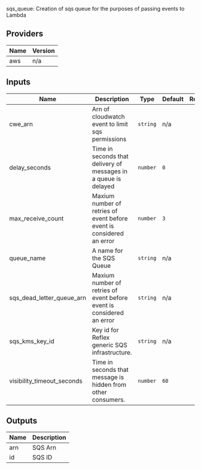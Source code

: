 sqs\_queue: Creation of sqs queue for the purposes of passing events to Lambda

## Providers

| Name | Version |
|------|---------|
| aws | n/a |

## Inputs

| Name | Description | Type | Default | Required |
|------|-------------|------|---------|:--------:|
| cwe\_arn | Arn of cloudwatch event to limit sqs permissions | `string` | n/a | yes |
| delay\_seconds | Time in seconds that delivery of messages in a queue is delayed | `number` | `0` | no |
| max\_receive\_count | Maxium number of retries of event before event is considered an error | `number` | `3` | no |
| queue\_name | A name for the SQS Queue | `string` | n/a | yes |
| sqs\_dead\_letter\_queue\_arn | Maxium number of retries of event before event is considered an error | `string` | n/a | yes |
| sqs\_kms\_key\_id | Key id for Reflex generic SQS infrastructure. | `string` | n/a | yes |
| visibility\_timeout\_seconds | Time in seconds that message is hidden from other consumers. | `number` | `60` | no |

## Outputs

| Name | Description |
|------|-------------|
| arn | SQS Arn |
| id | SQS ID |

